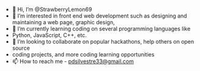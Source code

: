 - 👋 Hi, I’m @StrawberryLemon69
- 👀 I’m interested in front end web development such as designing and maintaining a web page,
     graphic design,
- 🌱 I’m currently learning coding on several programming languages like
-    Python, JavaScript, C++, etc.
- 💞️ I’m looking to collaborate on popular hackathons, help others on open source
-    coding projects, and more coding learning opportunities
- 📫 How to reach me - pdsilvestre33@gmail.com

<!---
StrawberryLemon69/StrawberryLemon69 is a ✨ special ✨ repository because its `README.md` (this file) appears on your GitHub profile.
You can click the Preview link to take a look at your changes.
--->

